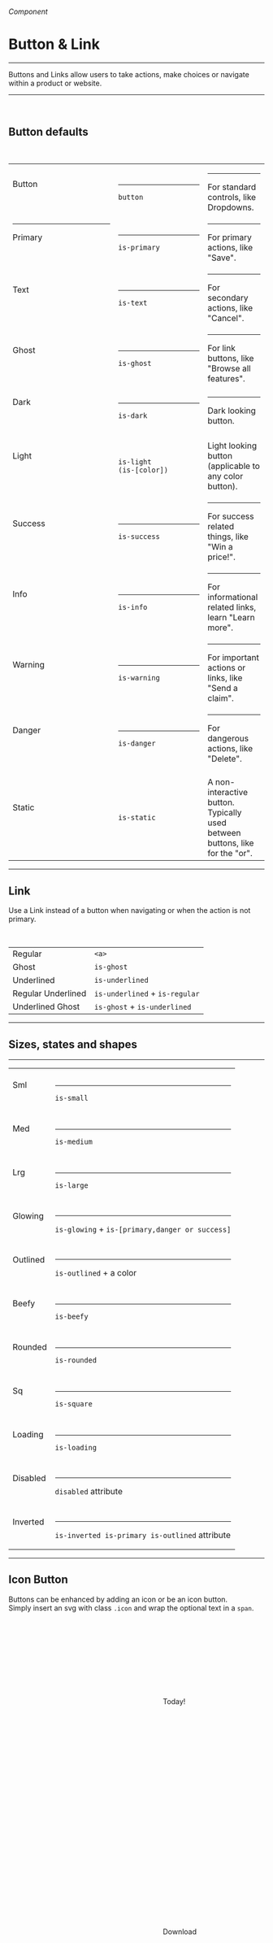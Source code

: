 <h6 class="is-uppercase has-text-grey has-text-weight-medium is-size-6 is-size-7-mobile">Component</h6>
<h1 class="title is-family-secondary is-size-2-mobile">Button & Link</h1>
<hr class="is-visible is-size-3">
<p class="is-size-4 has-text-dark">
    <span class="has-text-weight-semibold">Buttons</span> and <span class="has-text-weight-semibold">Links</span> allow users to take actions, make choices or navigate within a product or website.
</p>
<hr class="is-visible is-size-3"><br>

<h2 class="title"><span class="is-size-smaller">Button defaults</span></h2>

<br>

<div class="table-container">
    <table class="table is-fullwidth is-bordered">
        <tbody>
            <tr>
                <td class="has-text-centered" style="width: 20%; min-width: 12rem;"><br><div class="button">Button</div><br><br></td>
                <td class="has-text-centered" style="width: 15%; min-width: 10rem;"><hr><code>button</code></td>
                <td><hr>For standard controls, like Dropdowns.</td>
            </tr>
            <tr>
                <td class="has-text-centered"><hr class="is-smaller"><div class="button is-primary">Primary</div><br><br></td>
                <td class="has-text-centered"><hr><code>is-primary</code></td>
                <td><hr>For primary actions, like "Save".</td>
            </tr>
            <tr>
                <td class="has-text-centered"><br><div class="button is-text">Text</div><br><br></td>
                <td class="has-text-centered"><hr><code>is-text</code></td>
                <td><hr>For secondary actions, like "Cancel".</td>
            </tr>
            <tr>
                <td class="has-text-centered"><br><div class="button is-ghost">Ghost</div><br><br></td>
                <td class="has-text-centered"><hr><code>is-ghost</code></td>
                <td><hr>For link buttons, like "Browse all features".</td>
            </tr>
            <tr>
                <td class="has-text-centered"><br><div class="button is-dark">Dark</div><br><br></td>
                <td class="has-text-centered"><hr><code>is-dark</code></td>
                <td><hr>Dark looking button.</td>
            </tr>
            <tr>
                <td class="has-text-centered"><br><div class="button is-primary is-light">Light</div><br><br></td>
                <td class="has-text-centered"><br><code>is-light<br>(is-[color]) </code></td>
                <td><br>Light looking button (applicable to any color button).</td>
            </tr>
            <tr>
                <td class="has-text-centered"><br><div class="button is-success">Success</div><br><br></td>
                <td class="has-text-centered"><hr><code>is-success</code></td>
                <td><hr>For success related things, like "Win a price!".</td>
            </tr>
            <tr>
                <td class="has-text-centered"><br><div class="button is-info">Info</div><br><br></td>
                <td class="has-text-centered"><hr><code>is-info</code></td>
                <td><hr>For informational related links, learn "Learn more".</td>
            </tr>
            <tr>
                <td class="has-text-centered"><br><div class="button is-warning">Warning</div><br><br></td>
                <td class="has-text-centered"><hr><code>is-warning</code></td>
                <td><hr>For important actions or links, like "Send a claim".</td>
            </tr>
            <tr>
                <td class="has-text-centered"><br><div class="button is-danger">Danger</div><br><br></td>
                <td class="has-text-centered"><hr><code>is-danger</code></td>
                <td><hr>For dangerous actions, like "Delete".</td>
            </tr>
            <tr>
                <td class="has-text-centered"><br><div class="button is-static">Static</div><br><br></td>
                <td class="has-text-centered"><br><code>is-static</code></td>
                <td><br>A non-interactive button. Typically used between buttons, like for the "or".</td>
            </tr>
        </tbody>
    </table>
</div>

<hr class="is-size-1 is-visible">

<h2 class="title"><span class="is-size-smaller">Link</span></h2>

Use a Link instead of a button when navigating or when the action is not primary.

<br>

<table class="table is-bordered">
    <tbody>
        <tr>
            <td class="has-text-centered"><a>Regular</a></td>
            <td><code>&lt;a></code></td>
        </tr>
        <tr>
            <td class="has-text-centered"><a class="is-ghost">Ghost</a></td class="has-text-centered">
            <td><code>is-ghost</code></td>
        </tr>
        <tr>
            <td class="has-text-centered"><a class="is-underlined">Underlined</a></td class="has-text-centered">
            <td><code>is-underlined</code></td>
        </tr>
        <tr>
            <td class="has-text-centered"><a class="is-regular is-underlined">Regular Underlined</a></td class="has-text-centered">
            <td><code>is-underlined</code> + <code>is-regular</code></td>
        </tr>
        <tr>
            <td class="has-text-centered"><a class="is-ghost is-underlined">Underlined Ghost</a></td class="has-text-centered">
            <td><code>is-ghost</code> + <code>is-underlined</code></td>
        </tr>
    </tbody>
</table>


<hr class="is-size-1 is-visible">

<h2 class="title"><span class="is-size-smaller">Sizes, states and shapes</span></h2>

<hr>

<table class="table is-bordered">
    <tbody>
        <tr>
            <td class="has-text-centered"><br><div class="button is-light is-small">Sml</div><br><br></td>
            <td><hr><code>is-small</code></td>
        </tr>
        <tr>
            <td class="has-text-centered"><br><div class="button is-light is-medium">Med</div><br><br></td>
            <td><hr><code>is-medium</code></td>
        </tr>
        <tr>
            <td class="has-text-centered"><br><div class="button is-light is-large">Lrg</div><br><br></td>
            <td><hr><code>is-large</code></td>
        </tr>
        <tr>
            <td class="has-text-centered"><br><div class="button is-primary is-glowing">Glowing</div><br><br></td>
            <td><hr><code>is-glowing</code> + <code>is-[primary,danger or success]</code></td>
        </tr>
        <tr>
            <td class="has-text-centered"><br><div class="button is-primary is-outlined">Outlined</div><br><br></td>
            <td><hr><code>is-outlined</code> + a color</td>
        </tr>
        <tr>
            <td class="has-text-centered"><br><div class="button is-light is-beefy">Beefy</div><br><br></td>
            <td><hr><code>is-beefy</code></td>
        </tr>
        <tr>
            <td class="has-text-centered"><br><div class="button is-light is-rounded">Rounded</div><br><br></td>
            <td><hr><code>is-rounded</code></td>
        </tr>
        <tr>
            <td class="has-text-centered"><br><div class="button is-light is-square">Sq</div><br><br></td>
            <td><hr><code>is-square</code></td>
        </tr>
        <tr>
            <td class="has-text-centered"><br><div class="button is-light is-loading">Loading</div><br><br></td>
            <td><hr><code>is-loading</code></td>
        </tr>
        <tr>
            <td class="has-text-centered"><br><div class="button is-light" disabled>Disabled</div><br><br></td>
            <td><hr><code>disabled</code> attribute</td>
        </tr>
        <tr>
            <td class="has-text-centered has-background-black-ter"><br><div class="button is-inverted is-outlined is-primary">Inverted</div><br><br></td>
            <td><hr><code>is-inverted is-primary is-outlined</code> attribute</td>
        </tr>
    </tbody>
</table>

<hr class="is-size-1 is-visible">

<h2 class="title"><span class="is-size-smaller">Icon Button</span></h2>

Buttons can be enhanced by adding an icon or be an icon button.  
Simply insert an svg with class `.icon` and wrap the optional text in a `span`.

<br>

<div class="box is-raised is-large is-radiusless-b is-marginless">
    <div class="level">
        <div class="level-item">
            <div class="button">
                <svg class="icon"><use xlink:href="media/bds-icons.min.svg#today-g"></use></svg>
                <span>Today!</span>
            </div>
        </div>
        <div class="level-item">
            <div class="button is-square">
                <svg class="icon is-light"><use xlink:href="media/bds-icons.min.svg#edit-g"></use></svg>
            </div>
        </div>
        <div class="level-item">
            <div class="button is-borderless is-square">
                <svg class="icon is-danger"><use xlink:href="media/bds-icons.min.svg#trash-g"></use></svg>
            </div>
        </div>
        <div class="level-item">
            <div class="button is-info">
                <svg class="icon"><use xlink:href="media/bds-icons.min.svg#download-g"></use></svg>
                <span>Download</span>
            </div>
        </div>
        <div class="level-item">
            <div class="button is-success is-square is-shadowed is-rounded">
                <svg class="icon"><use xlink:href="media/bds-icons.min.svg#lightning-g"></use></svg>
            </div>
        </div>
        <div class="level-item">
            <div class="button is-borderless is-square is-rounded">
                <svg class="icon is-medium"><use xlink:href="media/bds-icons.min.svg#dots-g"></use></svg>
            </div>
        </div>
    </div>
</div>

    <div class="button">
        <svg class="icon"><use xlink:href="bds.min.svg#icon_name"></use></svg>
        <span>Today</span>
    </div>
    <div class="button is-square">
        <svg class="icon"><use xlink:href="bds.min.svg#icon_name"></use></svg>
    </div>
    <div class="button is-square is-borderless">
        <svg class="icon is-danger"><use xlink:href="bds.min.svg#icon_name"></use></svg>
    </div>
    <div class="button is-info is-beefy">
        <svg class="icon has-text-fill-white"><use xlink:href="bds.min.svg#icon_name"></use></svg>
        <span>Download</span>
    </div>
    <div class="button is-borderless is-square is-rounded">
        ···
    </div>
<hr class="is-size-1 is-visible">

<h2 class="title"><span class="is-size-smaller">Button Group</span></h2>

Buttons can be grouped together.

<hr>

<div class="box is-raised is-radiusless-b is-marginless is-large">
    <div class="field has-addons">
        <p class="control">
            <a class="button">Red</a>
        </p>
        <p class="control">
            <a class="button">Purple</a>
        </p>
        <p class="control">
            <a class="button">None</a>
        </p>
    </div>
</div>

    <div class="field has-addons">
        <p class="control">
            <a class="button">Red</a>
        </p>
        <p class="control">
            <a class="button">Purple</a>
        </p>
        <p class="control">
            <a class="button">None</a>
        </p>
    </div>
